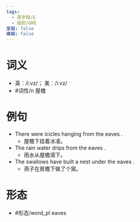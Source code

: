 ```yaml
---
tags:
  - 首字母/E
  - 级别/GRE
掌握: false
模糊: false
---
```

# 词义
- 英：/iːvz/； 美：/iːvz/
- #词性/n  屋檐
# 例句
- There were icicles hanging from the eaves .
	- 屋檐下挂着冰凌。
- The rain water drips from the eaves .
	- 雨水从屋檐滴下。
- The swallows have built a nest under the eaves .
	- 燕子在房檐下做了个窝。
# 形态
- #形态/word_pl eaves
